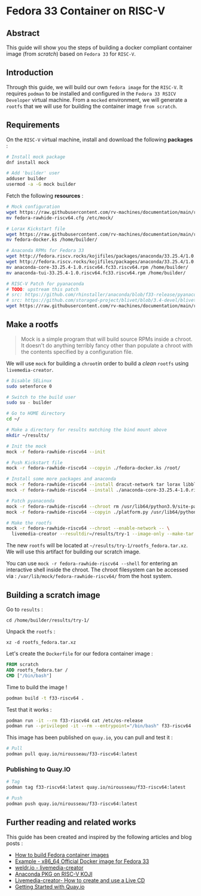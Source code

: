 # Fedora 33 Container on RISC-V

## Abstract

This guide will show you the steps of building a docker compliant container image (from *scratch*) based on `Fedora 33` for `RISC-V`.

## Introduction

Through this guide, we will build our own `fedora image` for the `RISC-V`. It requires `podman` to be installed and configured in the `Fedora 33 RSICV Developer` virtual machine.
From a `mocked` environment, we will generate a `rootfs` that we will use for building the container image `from scratch`.

## Requirements

On the `RISC-V` virtual machine, install and download the following **packages** :

``` bash
# Install mock package
dnf install mock

# Add 'builder' user
adduser builder
usermod -a -G mock builder
```

Fetch the following **resources** :

``` bash
# Mock configuration
wget https://raw.githubusercontent.com/rv-machines/documentation/main/res/mock/fedora-rawhide-riscv64.cfg
mv fedora-rawhide-riscv64.cfg /etc/mock/

# Lorax Kickstart file
wget https://raw.githubusercontent.com/rv-machines/documentation/main/res/lorax/fedora-docker.ks
mv fedora-docker.ks /home/builder/

# Anaconda RPMs for Fedora 33
wget http://fedora.riscv.rocks/kojifiles/packages/anaconda/33.25.4/1.0.riscv64.fc33/riscv64/anaconda-core-33.25.4-1.0.riscv64.fc33.riscv64.rpm
wget http://fedora.riscv.rocks/kojifiles/packages/anaconda/33.25.4/1.0.riscv64.fc33/riscv64/anaconda-tui-33.25.4-1.0.riscv64.fc33.riscv64.rpm
mv anaconda-core-33.25.4-1.0.riscv64.fc33.riscv64.rpm /home/builder/
mv anaconda-tui-33.25.4-1.0.riscv64.fc33.riscv64.rpm /home/builder/

# RISC-V Patch for pyanaconda
# TODO: upstream this patch
# src: https://github.com/rhinstaller/anaconda/blob/f33-release/pyanaconda/modules/storage/platform.py#L265
# src: https://github.com/storaged-project/blivet/blob/3.4-devel/blivet/arch.py
wget https://raw.githubusercontent.com/rv-machines/documentation/main/res/pyanaconda/f33-release/platform.py
```

## Make a rootfs

> Mock is a simple program that will build source RPMs inside a chroot. It doesn't do anything terribly 
> fancy other than populate a chroot with the contents specified by a configuration file.

We will use `mock` for building a `chroot`in order to build a *clean* `rootfs` using `livemedia-creator`.

``` bash
# Disable SELinux
sudo setenforce 0

# Switch to the build user
sudo su - builder

# Go to HOME directory
cd ~/

# Make a directory for results matching the bind mount above
mkdir ~/results/

# Init the mock
mock -r fedora-rawhide-riscv64 --init

# Push Kickstart file
mock -r fedora-rawhide-riscv64 --copyin ./fedora-docker.ks /root/

# Install some more packages and anaconda
mock -r fedora-rawhide-riscv64 --install dracut-network tar lorax libblockdev-plugins-all
mock -r fedora-rawhide-riscv64 --install ./anaconda-core-33.25.4-1.0.riscv64.fc33.riscv64.rpm ./anaconda-tui-33.25.4-1.0.riscv64.fc33.riscv64.rpm

# Patch pyanaconda
mock -r fedora-rawhide-riscv64 --chroot rm /usr/lib64/python3.9/site-packages/pyanaconda/modules/storage/platform.py
mock -r fedora-rawhide-riscv64 --copyin ./platform.py /usr/lib64/python3.9/site-packages/pyanaconda/modules/storage/

# Make the rootfs
mock -r fedora-rawhide-riscv64 --chroot --enable-network -- \
  livemedia-creator --resultdir=/results/try-1 --image-only --make-tar --no-virt --ks /root/fedora-docker.ks --image-name=rootfs_fedora.tar.xz --project "Fedora Docker" --releasever "33"
```

The new `rootfs` will be located at `~/results/try-1/rootfs_fedora.tar.xz`. We will use this artifact for building our scratch image.

You can use `mock -r fedora-rawhide-riscv64 --shell` for entering an interactive shell inside the chroot.
The chroot filesystem can be accessed via : `/var/lib/mock/fedora-rawhide-riscv64/` from the host system.

## Building a scratch image

Go to `results` :

```
cd /home/builder/results/try-1/
```

Unpack the `rootfs` :

```
xz -d rootfs_fedora.tar.xz
```

Let's create the `Dockerfile` for our fedora container image :

``` Dockerfile
FROM scratch
ADD rootfs_fedora.tar /
CMD ["/bin/bash"]
```

Time to build the image !

``` bash
podman build -t f33-riscv64 .
```

Test that it works :

``` bash
podman run -it --rm f33-riscv64 cat /etc/os-release
podman run --privileged -it --rm --entrypoint="/bin/bash" f33-riscv64
```

This image has been published on `quay.io`, you can pull and test it :

``` bash
# Pull
podman pull quay.io/nirousseau/f33-riscv64:latest
```

### Publishing to Quay.IO

``` bash
# Tag
podman tag f33-riscv64:latest quay.io/nirousseau/f33-riscv64:latest

# Push
podman push quay.io/nirousseau/f33-riscv64:latest
```

## Further reading and related works

This guide has been created and inspired by the following articles and blog posts :
 
 * [How to build Fedora container images](https://fedoramagazine.org/how-to-build-fedora-container-images/)
 * [Example - x86_64 Official Docker image for Fedora 33](https://github.com/fedora-cloud/docker-brew-fedora/tree/7b9d4b28443845a3e4e4e520a857fa2e9e52fb8e/x86_64)
 * [weldr.io - livemedia-creator](https://weldr.io/lorax/livemedia-creator.html)
 * [Anaconda PKG on RISC-V KOJI](http://fedora.riscv.rocks/koji/buildinfo?buildID=195358)
 * [Livemedia-creator- How to create and use a Live CD](https://fedoraproject.org/wiki/Livemedia-creator-_How_to_create_and_use_a_Live_CD#livemedia-creator)
 * [Getting Started with Quay.io](https://docs.quay.io/solution/getting-started.html)